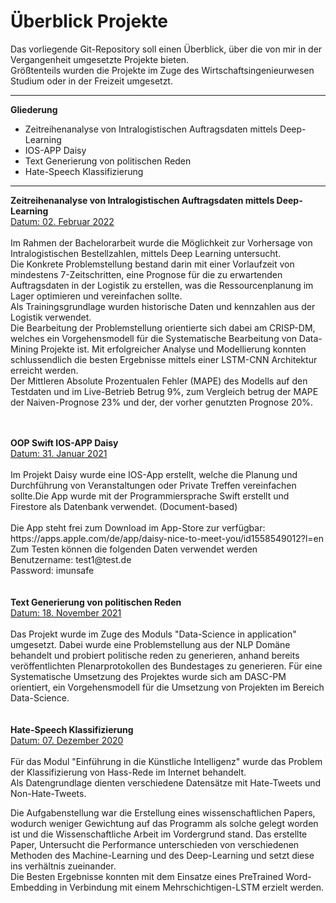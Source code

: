 # Überblick Projekte

Das vorliegende Git-Repository soll einen Überblick, über die von mir in der Vergangenheit umgesetzte Projekte bieten.<br>
Größtenteils wurden die Projekte im Zuge des Wirtschaftsingenieurwesen Studium oder in der Freizeit umgesetzt.<br>

<hr>
<p> <b>Gliederung</b>
<ul>
  <li>	Zeitreihenanalyse von Intralogistischen Auftragsdaten mittels Deep-Learning</li>
  <li>	IOS-APP Daisy</li>
  <li>	Text Generierung von politischen Reden</li>
  <li>	Hate-Speech Klassifizierung</li>
</ul>
<hr>


<b>Zeitreihenanalyse von Intralogistischen Auftragsdaten mittels Deep-Learning</b>
<br>
<U>Datum: 02. Februar 2022</U>
<br><br>
Im Rahmen der Bachelorarbeit wurde die Möglichkeit zur Vorhersage von Intralogistischen Bestellzahlen, mittels Deep Learning untersucht.<br> 
Die Konkrete Problemstellung bestand darin mit einer Vorlaufzeit von mindestens 7-Zeitschritten, eine Prognose für die zu erwartenden Auftragsdaten in der Logistik zu erstellen, was die Ressourcenplanung im Lager optimieren und vereinfachen sollte.<br>
Als Trainingsgrundlage wurden historische Daten und kennzahlen aus der Logistik verwendet.<br>
Die  Bearbeitung der Problemstellung orientierte sich dabei am CRISP-DM, welches ein Vorgehensmodell für die Systematische Bearbeitung von Data-Mining Projekte ist. 
Mit erfolgreicher Analyse und Modellierung konnten schlussendlich die besten Ergebnisse mittels einer LSTM-CNN Architektur erreicht werden.<br>
Der Mittleren Absolute Prozentualen Fehler (MAPE) des Modells auf den Testdaten und im Live-Betrieb Betrug 9%, zum Vergleich betrug der MAPE der Naiven-Prognose 23% und der, der vorher genutzten Prognose 20%.

<br>

<br>
<b>OOP Swift IOS-APP Daisy</b>
<br><u> Datum: 31. Januar 2021</u>
<br><br>
Im Projekt Daisy wurde eine IOS-App erstellt, welche die Planung und Durchführung von Veranstaltungen oder Private Treffen vereinfachen sollte.Die App wurde mit der Programmiersprache Swift erstellt und Firestore als Datenbank verwendet. (Document-based)<br><br> Die App steht frei zum Download im App-Store zur verfügbar: https://apps.apple.com/de/app/daisy-nice-to-meet-you/id1558549012?l=en <br>
Zum Testen können die folgenden Daten verwendet werden<br>
Benutzername: test1@test.de<br>
Password: imunsafe<br>
<br>

<br>
<b>Text Generierung von politischen Reden </b>
<br><u>Datum: 18. November 2021</u>
<br><br>
Das Projekt wurde im Zuge des Moduls "Data-Science in application" umgesetzt. Dabei wurde eine Problemstellung aus der NLP Domäne behandelt und probiert politische reden zu generieren, anhand bereits veröffentlichten Plenarprotokollen des Bundestages zu generieren. Für eine Systematische Umsetzung des Projektes wurde sich am DASC-PM orientiert, ein Vorgehensmodell für die Umsetzung von Projekten im Bereich Data-Science.
 
<br>
<br>
<br>
<b>Hate-Speech Klassifizierung </b>
<br><u> Datum: 07. Dezember 2020</u>
<br><br>
Für das Modul "Einführung in die Künstliche Intelligenz" wurde das Problem der Klassifizierung von Hass-Rede im Internet behandelt.<br> Als Datengrundlage dienten verschiedene Datensätze mit Hate-Tweets und Non-Hate-Tweets.<br>

Die Aufgabenstellung war die Erstellung eines wissenschaftlichen Papers, wodurch weniger Gewichtung auf das Programm als solche gelegt worden ist und die Wissenschaftliche Arbeit im Vordergrund stand.
Das erstellte Paper, Untersucht die Performance unterschieden von verschiedenen Methoden des Machine-Learning und des Deep-Learning und setzt diese ins verhältnis zueinander.<br>
Die Besten Ergebnisse konnten mit dem Einsatze eines PreTrained Word-Embedding in Verbindung mit einem Mehrschichtigen-LSTM erzielt werden.<br>
<br>
<br>







